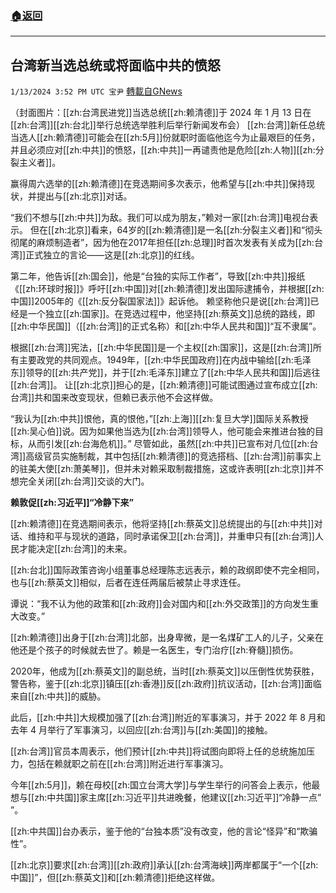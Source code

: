 ###  [:house:返回](README.md)
---


## 台湾新当选总统或将面临中共的愤怒
`1/13/2024 3:52 PM UTC 宝尹` [轉載自GNews](https://gnews.org/articles/2215957)

（封面图片：[[zh:台湾民进党]]当选总统[[zh:赖清德]]于 2024 年 1 月 13 日在[[zh:台湾]][[zh:台北]]举行总统选举胜利后举行新闻发布会）
[[zh:台湾]]新任总统当选人[[zh:赖清德]]可能会在[[zh:5月]]份就职时面临他迄今为止最艰巨的任务，并且必须应对[[zh:中共]]的愤怒，[[zh:中共]]一再谴责他是危险[[zh:人物]][[zh:分裂主义者]]。

赢得周六选举的[[zh:赖清德]]在竞选期间多次表示，他希望与[[zh:中共]]保持现状，并提出与[[zh:北京]]对话。

“我们不想与[[zh:中共]]为敌。我们可以成为朋友，”赖对一家[[zh:台湾]]电视台表示。
但在[[zh:北京]]看来，64岁的[[zh:赖清德]]是一名[[zh:分裂主义者]]和“彻头彻尾的麻烦制造者”，因为他在2017年担任[[zh:总理]]时首次发表有关成为[[zh:台湾]]正式独立的言论——这是[[zh:北京]]的红线。

第二年，他告诉[[zh:国会]]，他是“台独的实际工作者”，导致[[zh:中共]]报纸《[[zh:环球时报]]》呼吁[[zh:中国]]对[[zh:赖清德]]发出国际逮捕令，并根据[[zh:中国]]2005年的《[[zh:反分裂国家法]]》起诉他。
赖坚称他只是说[[zh:台湾]]已经是一个独立[[zh:国家]]。在竞选过程中，他坚持[[zh:蔡英文]]总统的路线，即[[zh:中华民国]]（[[zh:台湾]]的正式名称）和[[zh:中华人民共和国]]“互不隶属”。

根据[[zh:台湾]]宪法，[[zh:中华民国]]是一个主权[[zh:国家]]，这是[[zh:台湾]]所有主要政党的共同观点。1949年，[[zh:中华民国政府]]在内战中输给[[zh:毛泽东]]领导的[[zh:共产党]]，并于[[zh:毛泽东]]建立了[[zh:中华人民共和国]]后逃往[[zh:台湾]]。
让[[zh:北京]]担心的是，[[zh:赖清德]]可能试图通过宣布成立[[zh:台湾]]共和国来改变现状，但赖已表示他不会这样做。

“我认为[[zh:中共]]恨他，真的恨他，”[[zh:上海]][[zh:复旦大学]]国际关系教授[[zh:吴心伯]]说。因为如果他当选为[[zh:台湾]]领导人，他可能会来推进台独的目标，从而引发[[zh:台海危机]]。”
尽管如此，虽然[[zh:中共]]已宣布对几位[[zh:台湾]]高级官员实施制裁，其中包括[[zh:赖清德]]的竞选搭档、[[zh:台湾]]前事实上的驻美大使[[zh:萧美琴]]，但并未对赖采取制裁措施，这或许表明[[zh:北京]]并不想完全关闭[[zh:台湾]]交谈的大门。

**赖敦促[[zh:习近平]]“冷静下来”**

[[zh:赖清德]]在竞选期间表示，他将坚持[[zh:蔡英文]]总统提出的与[[zh:中共]]对话、维持和平与现状的道路，同时承诺保卫[[zh:台湾]]，并重申只有[[zh:台湾]]人民才能决定[[zh:台湾]]的未来。

[[zh:台北]]国际政策咨询小组董事总经理陈志远表示，赖的政纲即使不完全相同，也与[[zh:蔡英文]]相似，后者在连任两届后被禁止寻求连任。

谭说：“我不认为他的政策和[[zh:政府]]会对国内和[[zh:外交政策]]的方向发生重大改变。”

[[zh:赖清德]]出身于[[zh:台湾]]北部，出身卑微，是一名煤矿工人的儿子，父亲在他还是个孩子的时候就去世了。赖是一名医生，专门治疗[[zh:脊髓]]损伤。

2020年，他成为[[zh:蔡英文]]的副总统，当时[[zh:蔡英文]]以压倒性优势获胜，警告称，鉴于[[zh:北京]]镇压[[zh:香港]]反[[zh:政府]]抗议活动，[[zh:台湾]]面临来自[[zh:中共]]的威胁。

此后，[[zh:中共]]大规模加强了[[zh:台湾]]附近的军事演习，并于 2022 年 8 月和去年 4 月举行了军事演习，以回应[[zh:台湾]]与[[zh:美国]]的接触。

[[zh:台湾]]官员本周表示，他们预计[[zh:中共]]将试图向即将上任的总统施加压力，包括在赖就职之前在[[zh:台湾]]附近进行军事演习。

今年[[zh:5月]]，赖在母校[[zh:国立台湾大学]]与学生举行的问答会上表示，他最想与[[zh:中共国]]家主席[[zh:习近平]]共进晚餐，他建议[[zh:习近平]]“冷静一点” ”。

[[zh:中共国]]台办表示，鉴于他的“台独本质”没有改变，他的言论“怪异”和“欺骗性”。

[[zh:北京]]要求[[zh:台湾]][[zh:政府]]承认[[zh:台湾海峡]]两岸都属于“一个[[zh:中国]]”，但[[zh:蔡英文]]和[[zh:赖清德]]拒绝这样做。




